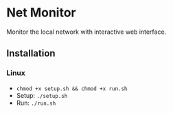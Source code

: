 # Net Monitor

Monitor the local network with interactive web interface.

## Installation
### Linux
* `chmod +x setup.sh && chmod +x run.sh`
* Setup: `./setup.sh`
* Run: `./run.sh`